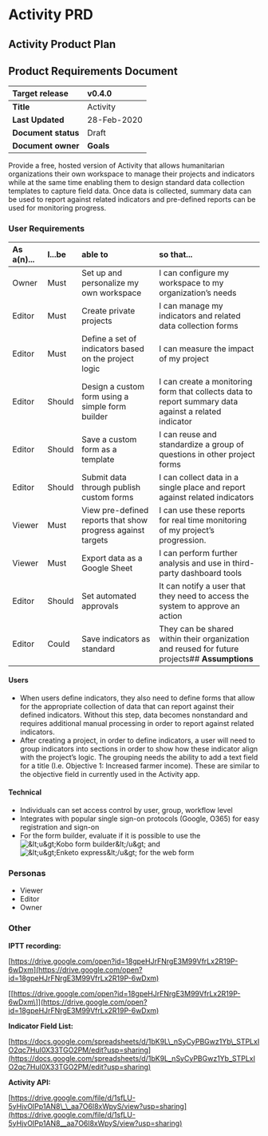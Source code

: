 # Activity PRD

## Activity Product Plan

## Product Requirements Document

| **Target release** | v0.4.0 |
| :--- | :--- |
| **Title** | Activity |
| **Last Updated** | 28-Feb-2020 |
| **Document status** | Draft |
| **Document owner** | **Goals** |

Provide a free, hosted version of Activity that allows humanitarian organizations their own workspace to manage their projects and indicators while at the same time enabling them to design standard data collection templates to capture field data. Once data is collected, summary data can be used to report against related indicators and pre-defined reports can be used for monitoring progress.

### **User Requirements**

| **As a\(n\)...** | **I...be**  | **able to** | **so that...** |
| :--- | :--- | :--- | :--- |
| Owner | Must | Set up and personalize my own workspace | I can configure my workspace to my organization’s needs |
| Editor | Must | Create private projects | I can manage my indicators and related data collection forms |
| Editor | Must | Define a set of indicators based on the project logic | I can measure the impact of my project |
| Editor | Should | Design a custom form using a simple form builder | I can create a monitoring form that collects data to report summary data against  a related indicator |
| Editor | Should | Save a custom form as a template | I can reuse and standardize a group of questions in other project forms |
| Editor | Should | Submit data through publish custom forms | I can collect data in a single place and report against related indicators |
| Viewer | Must | View pre-defined reports that show progress against targets | I can use these reports for real time monitoring of my project’s progression. |
| Viewer | Must | Export data as a Google Sheet | I can perform further analysis and use in third-party dashboard tools |
| Editor | Should | Set automated approvals | It can notify a user that they need to access the system to approve an action |
| Editor | Could | Save indicators as standard | They can be shared within their organization and reused for future projects\#\# **Assumptions** |

#### Users

* When users define indicators, they also need to define forms that allow for the appropriate collection of data that can report against their defined indicators. Without this step, data becomes nonstandard and requires additional manual processing in order to report against related indicators.
* After creating a project, in order to define indicators, a user will need to group indicators into sections in order to show how these indicator align with the project’s logic. The grouping needs the ability to add a text field for a title \(I.e. Objective 1: Increased farmer income\). These are similar to the objective field in currently used in the Activity app.

#### Technical

* Individuals can set access control by user, group, workflow level
* Integrates with popular single sign-on protocols \(Google, O365\) for easy registration and sign-on
* For the form builder, evaluate if it is possible to use the ![&amp;lt;u&amp;gt;Kobo form builder&amp;lt;/u&amp;gt;](https://github.com/kobotoolbox/kpi/) and ![&amp;lt;u&amp;gt;Enketo express&amp;lt;/u&amp;gt;](https://enketo.org/use/installation/) for the web form

### **Personas**

* Viewer
* Editor
* Owner

### **Other**

**IPTT recording:**

[https://drive.google.com/open?id=18gpeHJrFNrgE3M99VfrLx2R19P-6wDxm](https://drive.google.com/open?id=18gpeHJrFNrgE3M99VfrLx2R19P-6wDxm)

[\[https://drive.google.com/open?id=18gpeHJrFNrgE3M99VfrLx2R19P-6wDxm\]](https://drive.google.com/open?id=18gpeHJrFNrgE3M99VfrLx2R19P-6wDxm)

**Indicator Field List:**

[https://docs.google.com/spreadsheets/d/1bK9L\_nSyCyPBGwz1Yb\_STPLxIO2qc7HuI0X33TGO2PM/edit?usp=sharing](https://docs.google.com/spreadsheets/d/1bK9L_nSyCyPBGwz1Yb_STPLxIO2qc7HuI0X33TGO2PM/edit?usp=sharing)

**Activity API:**

[https://drive.google.com/file/d/1sfLU-5yHjvOIPp1AN8\_\_aa7O6l8xWpyS/view?usp=sharing](https://drive.google.com/file/d/1sfLU-5yHjvOIPp1AN8__aa7O6l8xWpyS/view?usp=sharing)
